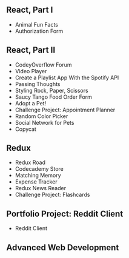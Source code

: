 ## React, Part I

* Animal Fun Facts
* Authorization Form

## React, Part II

* CodeyOverflow Forum
* Video Player
* Create a Playlist App With the Spotify API
* Passing Thoughts
* Styling Rock, Paper, Scissors
* Saucy Tango Food Order Form
* Adopt a Pet!
* Challenge Project: Appointment Planner
* Random Color Picker
* Social Network for Pets
* Copycat

## Redux

* Redux Road
* Codecademy Store
* Matching Memory
* Expense Tracker
* Redux News Reader
* Challenge Project: Flashcards

## Portfolio Project: Reddit Client

* Reddit Client

## Advanced Web Development
